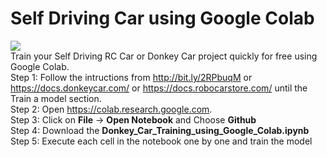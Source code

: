 # Self Driving Car using Google Colab
<img src="https://cdn-images-1.medium.com/max/2400/1*oQCqQdnwtmYPrsH18yVk1w.png"></img>
<br />Train your Self Driving RC Car or Donkey Car project quickly for free using Google Colab.
<br />Step 1: Follow the intructions from http://bit.ly/2RPbuqM or https://docs.donkeycar.com/ or https://docs.robocarstore.com/ until the Train a model section.
<br />Step 2: Open https://colab.research.google.com.
<br />Step 3: Click on <b>File</b> -> <b>Open Notebook</b> and Choose <b>Github</b>
<br />Step 4: Download the <b>Donkey_Car_Training_using_Google_Colab.ipynb</b>
<br />Step 5: Execute each cell in the notebook one by one and train the model
